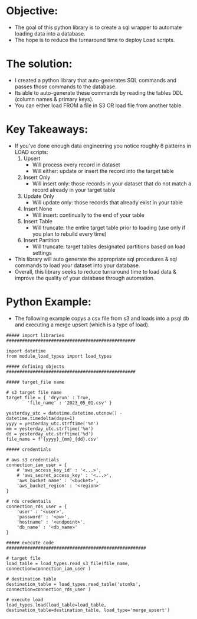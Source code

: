 # Objective: 
* The goal of this python library is to create a sql wrapper to automate loading data into a database.
* The hope is to reduce the turnaround time to deploy Load scripts.

# The solution: 
* I created a python library that auto-generates SQL commands and passes those commands to the database.
* Its able to auto-generate these commands by reading the tables DDL (column names & primary keys).
* You can either load FROM a file in S3 OR load file from another table.

# Key Takeaways: 
* If you've done enough data engineering you notice roughly 6 patterns in LOAD scripts:
	1. Upsert
		- Will process every record in dataset
		- Will either: update or insert the record into the target table
	2. Insert Only
		- Will insert only: those records in your dataset that do not match a record already in your target table
	3. Update Only
		- Will update only: those records that already exist in your table
	4. Insert None
		- Will insert: continually to the end of your table
	5. Insert Table
		- Will truncate: the entire target table prior to loading (use only if you plan to rebuild every time)
	6. Insert Partition
		- Will truncate: target tables designated partitions based on load settings
* This library will auto generate the appropriate sql procedures & sql commands to load your dataset into your database.
* Overall, this library seeks to reduce turnaround time to load data & improve the quality of your database through automation.

# Python Example:
* The following example copys a csv file from s3 and loads into a psql db and executing a merge upsert (which is a type of load).
```
##### import libraries #################################################

import datetime
from module_load_types import load_types

##### defining objects #################################################

##### target_file name

# s3 target file name
target_file = { 'dryrun' : True,
		'file_name' : '2023_05_01.csv' }
    
yesterday_utc = datetime.datetime.utcnow() - datetime.timedelta(days=1)
yyyy = yesterday_utc.strftime('%Y')
mm = yesterday_utc.strftime('%m')
dd = yesterday_utc.strftime('%d')
file_name = f'{yyyy}_{mm}_{dd}.csv'

##### credentials

# aws s3 credentials
connection_iam_user = {
    # 'aws_access_key_id' : '<...>',
    # 'aws_secret_access_key' : '<...>',
    'aws_bucket_name' : '<bucket>',
    'aws_bucket_region' : '<region>'
}

# rds credentails
connection_rds_user = {
    'user' : '<user>',
    'password' : '<pw>',
    'hostname' : '<endpoint>',
    'db_name' : '<db_name>'
}

##### execute code #####################################################

# target file
load_table = load_types.read_s3_file(file_name, connection=connection_iam_user )

# destination table
destination_table = load_types.read_table('stonks', connection=connection_rds_user )

# execute load
load_types.load(load_table=load_table, destination_table=destination_table, load_type='merge_upsert')
```
